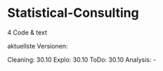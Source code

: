 # Statistical-Consulting
4 Code &amp; text

aktuellste Versionen:

Cleaning: 30.10
Explo: 30.10
ToDo: 30.10
Analysis: -
